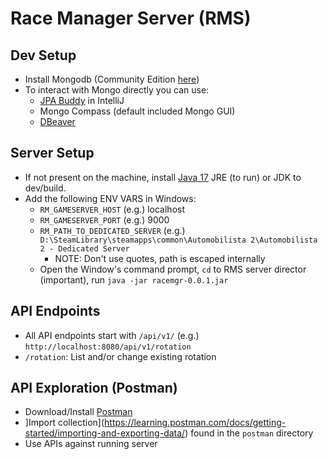 # Race Manager Server (RMS)

## Dev Setup
- Install Mongodb (Community Edition [here](https://www.mongodb.com/try/download/community))
- To interact with Mongo directly you can use:
   - [JPA Buddy](https://www.jpa-buddy.com/) in IntelliJ
   - Mongo Compass (default included Mongo GUI)
   - [DBeaver](https://dbeaver.io/download/)

## Server Setup
 - If not present on the machine, install [Java 17](https://docs.aws.amazon.com/corretto/latest/corretto-17-ug/downloads-list.html) JRE (to run) or JDK to dev/build.
 - Add the following ENV VARS in Windows:
   - `RM_GAMESERVER_HOST` (e.g.) localhost
   - `RM_GAMESERVER_PORT` (e.g.) 9000
   - `RM_PATH_TO_DEDICATED_SERVER` (e.g.) `D:\SteamLibrary\steamapps\common\Automobilista 2\Automobilista 2 - Dedicated Server`
     - NOTE: Don't use quotes, path is escaped internally
   - Open the Window's command prompt, `cd` to RMS server director (important), run `java -jar racemgr-0.0.1.jar`

## API Endpoints
 - All API endpoints start with `/api/v1/` (e.g.) `http://localhost:8080/api/v1/rotation`
 - `/rotation`: List and/or change existing rotation

## API Exploration (Postman)
 - Download/Install [Postman](https://www.postman.com/downloads/)
 - ]Import collection](https://learning.postman.com/docs/getting-started/importing-and-exporting-data/) found in the `postman` directory
 - Use APIs against running server
